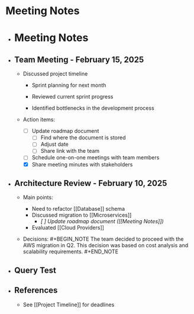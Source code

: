 # Meeting Notes

- # Meeting Notes

- ## Team Meeting - February 15, 2025
  - Discussed project timeline
    - Sprint planning for next month

    - Reviewed current sprint progress

    - Identified bottlenecks in the development process

  - Action items:
    - [ ] Update roadmap document
      - [ ] Find where the document is stored
      - [ ] Adjust date
      - [ ] Share link with the team
    - [ ] Schedule one-on-one meetings with team members
    - [x] Share meeting minutes with stakeholders
- ## Architecture Review - February 10, 2025
  - Main points:
    - Need to refactor [[Database]] schema
    - Discussed migration to [[Microservices]]
      - _[ ] Update roadmap document ([[Meeting Notes]])_
    - Evaluated [[Cloud Providers]]

  - Decisions:
    #+BEGIN_NOTE
    The team decided to proceed with the AWS migration in Q2.
    This decision was based on cost analysis and scalability requirements.
    #+END_NOTE

- ## Query Test


- ## References
  - See [[Project Timeline]] for deadlines